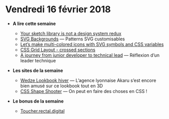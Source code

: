 Vendredi 16 février 2018
===========================

- **A lire cette semaine**
    + [Your sketch library is not a design system redux](http://bradfrost.com/blog/post/your-sketch-library-is-not-a-design-system-redux/)
    + [SVG Backgrounds](https://www.svgbackgrounds.com/) — Patterns SVG customisables
    + [Let’s make multi-colored icons with SVG symbols and CSS variables](https://medium.freecodecamp.org/lets-make-your-svg-symbol-icons-multi-colored-with-css-variables-cddd1769fca4)
    + [CSS Grid Layout - crossed sections](https://medium.com/deemaze-software/css-grid-layout-crossed-sections-fca9e956e725)
    + [A journey from junior developer to technical lead](https://medium.com/comparethemarket/a-journey-from-junior-developer-to-technical-lead-b1af4d2419fb) — Réflexion d’un leader technique
    
- **Les sites de la semaine**
    + [Wedze Lookbook hiver](http://lookbook.wedze.com/winter-2017-2018/) — L’agence lyonnaise Akaru s’est encore bien amusé sur ce lookbook tout en 3D
    + [CSS Shape Shooter](https://www.michaelbromley.co.uk/experiments/css-space-shooter/) — On peut en faire des choses en CSS !
    
- **Le bonus de la semaine**
    + [Toucher.rectal.digital](http://toucher.rectal.digital/)
